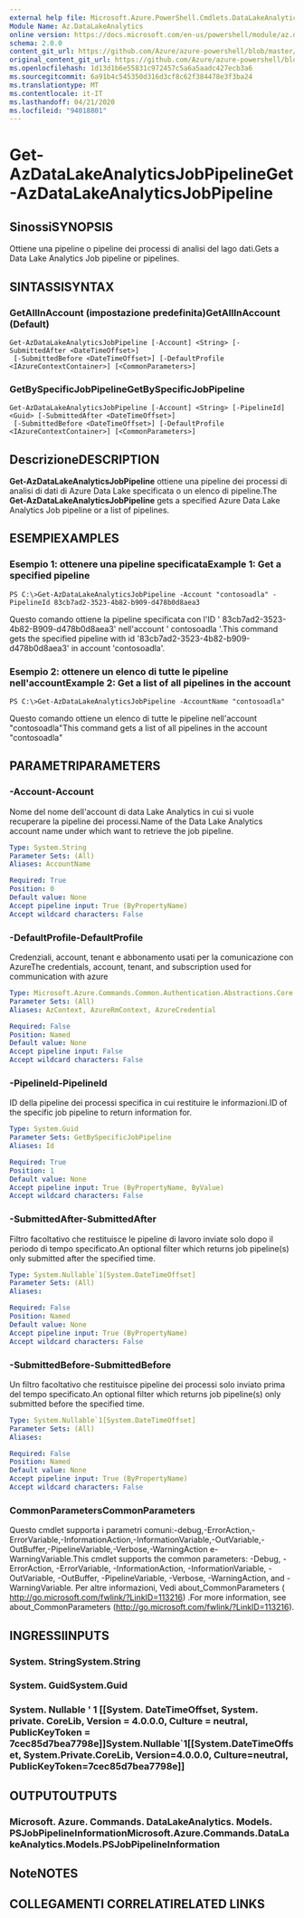 ```yaml
---
external help file: Microsoft.Azure.PowerShell.Cmdlets.DataLakeAnalytics.dll-Help.xml
Module Name: Az.DataLakeAnalytics
online version: https://docs.microsoft.com/en-us/powershell/module/az.datalakeanalytics/get-azdatalakeanalyticsjobpipeline
schema: 2.0.0
content_git_url: https://github.com/Azure/azure-powershell/blob/master/src/DataLakeAnalytics/DataLakeAnalytics/help/Get-AzDataLakeAnalyticsJobPipeline.md
original_content_git_url: https://github.com/Azure/azure-powershell/blob/master/src/DataLakeAnalytics/DataLakeAnalytics/help/Get-AzDataLakeAnalyticsJobPipeline.md
ms.openlocfilehash: 1d13d1b6e55831c972457c5a6a5aadc427ecb3a6
ms.sourcegitcommit: 6a91b4c545350d316d3cf8c62f384478e3f3ba24
ms.translationtype: MT
ms.contentlocale: it-IT
ms.lasthandoff: 04/21/2020
ms.locfileid: "94018801"
---
```

# <span data-ttu-id="e411b-101">Get-AzDataLakeAnalyticsJobPipeline</span><span class="sxs-lookup"><span data-stu-id="e411b-101">Get-AzDataLakeAnalyticsJobPipeline</span></span>

## <span data-ttu-id="e411b-102">Sinossi</span><span class="sxs-lookup"><span data-stu-id="e411b-102">SYNOPSIS</span></span>
<span data-ttu-id="e411b-103">Ottiene una pipeline o pipeline dei processi di analisi del lago dati.</span><span class="sxs-lookup"><span data-stu-id="e411b-103">Gets a Data Lake Analytics Job pipeline or pipelines.</span></span>

## <span data-ttu-id="e411b-104">SINTASSI</span><span class="sxs-lookup"><span data-stu-id="e411b-104">SYNTAX</span></span>

### <span data-ttu-id="e411b-105">GetAllInAccount (impostazione predefinita)</span><span class="sxs-lookup"><span data-stu-id="e411b-105">GetAllInAccount (Default)</span></span>
```
Get-AzDataLakeAnalyticsJobPipeline [-Account] <String> [-SubmittedAfter <DateTimeOffset>]
 [-SubmittedBefore <DateTimeOffset>] [-DefaultProfile <IAzureContextContainer>] [<CommonParameters>]
```

### <span data-ttu-id="e411b-106">GetBySpecificJobPipeline</span><span class="sxs-lookup"><span data-stu-id="e411b-106">GetBySpecificJobPipeline</span></span>
```
Get-AzDataLakeAnalyticsJobPipeline [-Account] <String> [-PipelineId] <Guid> [-SubmittedAfter <DateTimeOffset>]
 [-SubmittedBefore <DateTimeOffset>] [-DefaultProfile <IAzureContextContainer>] [<CommonParameters>]
```

## <span data-ttu-id="e411b-107">Descrizione</span><span class="sxs-lookup"><span data-stu-id="e411b-107">DESCRIPTION</span></span>
<span data-ttu-id="e411b-108">**Get-AzDataLakeAnalyticsJobPipeline** ottiene una pipeline dei processi di analisi di dati di Azure Data Lake specificata o un elenco di pipeline.</span><span class="sxs-lookup"><span data-stu-id="e411b-108">The **Get-AzDataLakeAnalyticsJobPipeline** gets a specified Azure Data Lake Analytics Job pipeline or a list of pipelines.</span></span>

## <span data-ttu-id="e411b-109">ESEMPI</span><span class="sxs-lookup"><span data-stu-id="e411b-109">EXAMPLES</span></span>

### <span data-ttu-id="e411b-110">Esempio 1: ottenere una pipeline specificata</span><span class="sxs-lookup"><span data-stu-id="e411b-110">Example 1: Get a specified pipeline</span></span>
```
PS C:\>Get-AzDataLakeAnalyticsJobPipeline -Account "contosoadla" -PipelineId 83cb7ad2-3523-4b82-b909-d478b0d8aea3
```

<span data-ttu-id="e411b-111">Questo comando ottiene la pipeline specificata con l'ID ' 83cb7ad2-3523-4b82-B909-d478b0d8aea3' nell'account ' contosoadla '.</span><span class="sxs-lookup"><span data-stu-id="e411b-111">This command gets the specified pipeline with id '83cb7ad2-3523-4b82-b909-d478b0d8aea3' in account 'contosoadla'.</span></span>

### <span data-ttu-id="e411b-112">Esempio 2: ottenere un elenco di tutte le pipeline nell'account</span><span class="sxs-lookup"><span data-stu-id="e411b-112">Example 2: Get a list of all pipelines in the account</span></span>
```
PS C:\>Get-AzDataLakeAnalyticsJobPipeline -AccountName "contosoadla"
```

<span data-ttu-id="e411b-113">Questo comando ottiene un elenco di tutte le pipeline nell'account "contosoadla"</span><span class="sxs-lookup"><span data-stu-id="e411b-113">This command gets a list of all pipelines in the account "contosoadla"</span></span>

## <span data-ttu-id="e411b-114">PARAMETRI</span><span class="sxs-lookup"><span data-stu-id="e411b-114">PARAMETERS</span></span>

### <span data-ttu-id="e411b-115">-Account</span><span class="sxs-lookup"><span data-stu-id="e411b-115">-Account</span></span>
<span data-ttu-id="e411b-116">Nome del nome dell'account di data Lake Analytics in cui si vuole recuperare la pipeline dei processi.</span><span class="sxs-lookup"><span data-stu-id="e411b-116">Name of the Data Lake Analytics account name under which want to retrieve the job pipeline.</span></span>

```yaml
Type: System.String
Parameter Sets: (All)
Aliases: AccountName

Required: True
Position: 0
Default value: None
Accept pipeline input: True (ByPropertyName)
Accept wildcard characters: False
```

### <span data-ttu-id="e411b-117">-DefaultProfile</span><span class="sxs-lookup"><span data-stu-id="e411b-117">-DefaultProfile</span></span>
<span data-ttu-id="e411b-118">Credenziali, account, tenant e abbonamento usati per la comunicazione con Azure</span><span class="sxs-lookup"><span data-stu-id="e411b-118">The credentials, account, tenant, and subscription used for communication with azure</span></span>

```yaml
Type: Microsoft.Azure.Commands.Common.Authentication.Abstractions.Core.IAzureContextContainer
Parameter Sets: (All)
Aliases: AzContext, AzureRmContext, AzureCredential

Required: False
Position: Named
Default value: None
Accept pipeline input: False
Accept wildcard characters: False
```

### <span data-ttu-id="e411b-119">-PipelineId</span><span class="sxs-lookup"><span data-stu-id="e411b-119">-PipelineId</span></span>
<span data-ttu-id="e411b-120">ID della pipeline dei processi specifica in cui restituire le informazioni.</span><span class="sxs-lookup"><span data-stu-id="e411b-120">ID of the specific job pipeline to return information for.</span></span>

```yaml
Type: System.Guid
Parameter Sets: GetBySpecificJobPipeline
Aliases: Id

Required: True
Position: 1
Default value: None
Accept pipeline input: True (ByPropertyName, ByValue)
Accept wildcard characters: False
```

### <span data-ttu-id="e411b-121">-SubmittedAfter</span><span class="sxs-lookup"><span data-stu-id="e411b-121">-SubmittedAfter</span></span>
<span data-ttu-id="e411b-122">Filtro facoltativo che restituisce le pipeline di lavoro inviate solo dopo il periodo di tempo specificato.</span><span class="sxs-lookup"><span data-stu-id="e411b-122">An optional filter which returns job pipeline(s) only submitted after the specified time.</span></span>

```yaml
Type: System.Nullable`1[System.DateTimeOffset]
Parameter Sets: (All)
Aliases:

Required: False
Position: Named
Default value: None
Accept pipeline input: True (ByPropertyName)
Accept wildcard characters: False
```

### <span data-ttu-id="e411b-123">-SubmittedBefore</span><span class="sxs-lookup"><span data-stu-id="e411b-123">-SubmittedBefore</span></span>
<span data-ttu-id="e411b-124">Un filtro facoltativo che restituisce pipeline dei processi solo inviato prima del tempo specificato.</span><span class="sxs-lookup"><span data-stu-id="e411b-124">An optional filter which returns job pipeline(s) only submitted before the specified time.</span></span>

```yaml
Type: System.Nullable`1[System.DateTimeOffset]
Parameter Sets: (All)
Aliases:

Required: False
Position: Named
Default value: None
Accept pipeline input: True (ByPropertyName)
Accept wildcard characters: False
```

### <span data-ttu-id="e411b-125">CommonParameters</span><span class="sxs-lookup"><span data-stu-id="e411b-125">CommonParameters</span></span>
<span data-ttu-id="e411b-126">Questo cmdlet supporta i parametri comuni:-debug,-ErrorAction,-ErrorVariable,-InformationAction,-InformationVariable,-OutVariable,-OutBuffer,-PipelineVariable,-Verbose,-WarningAction e-WarningVariable.</span><span class="sxs-lookup"><span data-stu-id="e411b-126">This cmdlet supports the common parameters: -Debug, -ErrorAction, -ErrorVariable, -InformationAction, -InformationVariable, -OutVariable, -OutBuffer, -PipelineVariable, -Verbose, -WarningAction, and -WarningVariable.</span></span> <span data-ttu-id="e411b-127">Per altre informazioni, Vedi about_CommonParameters ( http://go.microsoft.com/fwlink/?LinkID=113216) .</span><span class="sxs-lookup"><span data-stu-id="e411b-127">For more information, see about_CommonParameters (http://go.microsoft.com/fwlink/?LinkID=113216).</span></span>

## <span data-ttu-id="e411b-128">INGRESSI</span><span class="sxs-lookup"><span data-stu-id="e411b-128">INPUTS</span></span>

### <span data-ttu-id="e411b-129">System. String</span><span class="sxs-lookup"><span data-stu-id="e411b-129">System.String</span></span>

### <span data-ttu-id="e411b-130">System. Guid</span><span class="sxs-lookup"><span data-stu-id="e411b-130">System.Guid</span></span>

### <span data-ttu-id="e411b-131">System. Nullable ' 1 [[System. DateTimeOffset, System. private. CoreLib, Version = 4.0.0.0, Culture = neutral, PublicKeyToken = 7cec85d7bea7798e]]</span><span class="sxs-lookup"><span data-stu-id="e411b-131">System.Nullable\`1[[System.DateTimeOffset, System.Private.CoreLib, Version=4.0.0.0, Culture=neutral, PublicKeyToken=7cec85d7bea7798e]]</span></span>

## <span data-ttu-id="e411b-132">OUTPUT</span><span class="sxs-lookup"><span data-stu-id="e411b-132">OUTPUTS</span></span>

### <span data-ttu-id="e411b-133">Microsoft. Azure. Commands. DataLakeAnalytics. Models. PSJobPipelineInformation</span><span class="sxs-lookup"><span data-stu-id="e411b-133">Microsoft.Azure.Commands.DataLakeAnalytics.Models.PSJobPipelineInformation</span></span>

## <span data-ttu-id="e411b-134">Note</span><span class="sxs-lookup"><span data-stu-id="e411b-134">NOTES</span></span>

## <span data-ttu-id="e411b-135">COLLEGAMENTI CORRELATI</span><span class="sxs-lookup"><span data-stu-id="e411b-135">RELATED LINKS</span></span>
